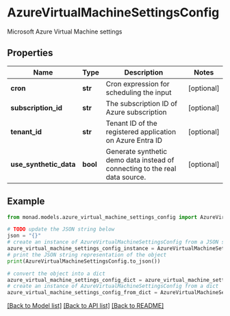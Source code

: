 # AzureVirtualMachineSettingsConfig

Microsoft Azure Virtual Machine settings

## Properties

Name | Type | Description | Notes
------------ | ------------- | ------------- | -------------
**cron** | **str** | Cron expression for scheduling the input | [optional] 
**subscription_id** | **str** | The subscription ID of Azure subscription | [optional] 
**tenant_id** | **str** | Tenant ID of the registered application on Azure Entra ID | [optional] 
**use_synthetic_data** | **bool** | Generate synthetic demo data instead of connecting to the real data source. | [optional] 

## Example

```python
from monad.models.azure_virtual_machine_settings_config import AzureVirtualMachineSettingsConfig

# TODO update the JSON string below
json = "{}"
# create an instance of AzureVirtualMachineSettingsConfig from a JSON string
azure_virtual_machine_settings_config_instance = AzureVirtualMachineSettingsConfig.from_json(json)
# print the JSON string representation of the object
print(AzureVirtualMachineSettingsConfig.to_json())

# convert the object into a dict
azure_virtual_machine_settings_config_dict = azure_virtual_machine_settings_config_instance.to_dict()
# create an instance of AzureVirtualMachineSettingsConfig from a dict
azure_virtual_machine_settings_config_from_dict = AzureVirtualMachineSettingsConfig.from_dict(azure_virtual_machine_settings_config_dict)
```
[[Back to Model list]](../README.md#documentation-for-models) [[Back to API list]](../README.md#documentation-for-api-endpoints) [[Back to README]](../README.md)


